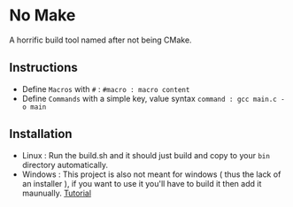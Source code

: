 # No Make
A horrific build tool named after not being CMake.

## Instructions
- Define ` Macros ` with ` # ` : ` #macro : macro content `
- Define ` Commands ` with a simple key, value syntax ` command : gcc main.c -o main `

## Installation
- Linux : Run the build.sh and it should just build and copy to your ` bin ` directory automatically.
- Windows : This project is also not meant for windows ( thus the lack of an installer ), if you want to use it you'll have to build it then add it maunually. [Tutorial](https://www.youtube.com/watch?v=rtBHu3bGIBA)
